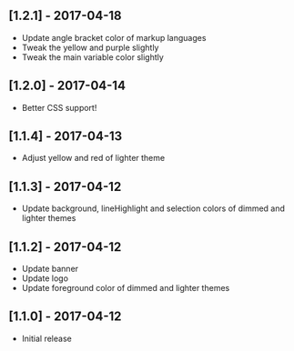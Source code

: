 ## [1.2.1] - 2017-04-18
- Update angle bracket color of markup languages
- Tweak the yellow and purple slightly
- Tweak the main variable color slightly

## [1.2.0] - 2017-04-14
- Better CSS support!

## [1.1.4] - 2017-04-13
- Adjust yellow and red of lighter theme

## [1.1.3] - 2017-04-12
- Update background, lineHighlight and selection colors of dimmed and lighter themes

## [1.1.2] - 2017-04-12
- Update banner
- Update logo
- Update foreground color of dimmed and lighter themes

## [1.1.0] - 2017-04-12
- Initial release
